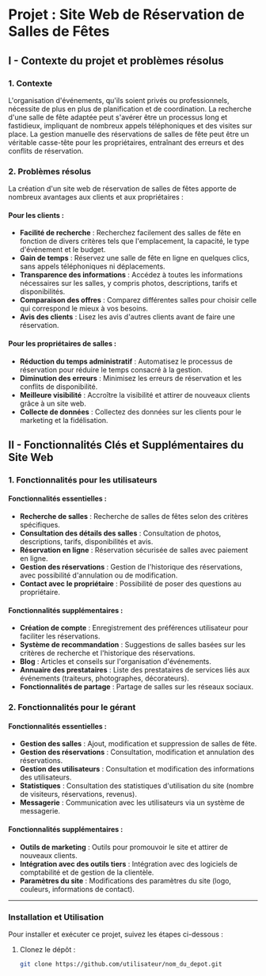 # Projet : Site Web de Réservation de Salles de Fêtes

## I - Contexte du projet et problèmes résolus

### 1. Contexte
L'organisation d'événements, qu'ils soient privés ou professionnels, nécessite de plus en plus de planification et de coordination. La recherche d'une salle de fête adaptée peut s'avérer être un processus long et fastidieux, impliquant de nombreux appels téléphoniques et des visites sur place. La gestion manuelle des réservations de salles de fête peut être un véritable casse-tête pour les propriétaires, entraînant des erreurs et des conflits de réservation.

### 2. Problèmes résolus
La création d'un site web de réservation de salles de fêtes apporte de nombreux avantages aux clients et aux propriétaires :

#### Pour les clients :
- **Facilité de recherche** : Recherchez facilement des salles de fête en fonction de divers critères tels que l'emplacement, la capacité, le type d'événement et le budget.
- **Gain de temps** : Réservez une salle de fête en ligne en quelques clics, sans appels téléphoniques ni déplacements.
- **Transparence des informations** : Accédez à toutes les informations nécessaires sur les salles, y compris photos, descriptions, tarifs et disponibilités.
- **Comparaison des offres** : Comparez différentes salles pour choisir celle qui correspond le mieux à vos besoins.
- **Avis des clients** : Lisez les avis d'autres clients avant de faire une réservation.

#### Pour les propriétaires de salles :
- **Réduction du temps administratif** : Automatisez le processus de réservation pour réduire le temps consacré à la gestion.
- **Diminution des erreurs** : Minimisez les erreurs de réservation et les conflits de disponibilité.
- **Meilleure visibilité** : Accroître la visibilité et attirer de nouveaux clients grâce à un site web.
- **Collecte de données** : Collectez des données sur les clients pour le marketing et la fidélisation.

## II - Fonctionnalités Clés et Supplémentaires du Site Web

### 1. Fonctionnalités pour les utilisateurs

#### Fonctionnalités essentielles :
- **Recherche de salles** : Recherche de salles de fêtes selon des critères spécifiques.
- **Consultation des détails des salles** : Consultation de photos, descriptions, tarifs, disponibilités et avis.
- **Réservation en ligne** : Réservation sécurisée de salles avec paiement en ligne.
- **Gestion des réservations** : Gestion de l'historique des réservations, avec possibilité d'annulation ou de modification.
- **Contact avec le propriétaire** : Possibilité de poser des questions au propriétaire.

#### Fonctionnalités supplémentaires :
- **Création de compte** : Enregistrement des préférences utilisateur pour faciliter les réservations.
- **Système de recommandation** : Suggestions de salles basées sur les critères de recherche et l'historique des réservations.
- **Blog** : Articles et conseils sur l'organisation d'événements.
- **Annuaire des prestataires** : Liste des prestataires de services liés aux événements (traiteurs, photographes, décorateurs).
- **Fonctionnalités de partage** : Partage de salles sur les réseaux sociaux.

### 2. Fonctionnalités pour le gérant

#### Fonctionnalités essentielles :
- **Gestion des salles** : Ajout, modification et suppression de salles de fête.
- **Gestion des réservations** : Consultation, modification et annulation des réservations.
- **Gestion des utilisateurs** : Consultation et modification des informations des utilisateurs.
- **Statistiques** : Consultation des statistiques d'utilisation du site (nombre de visiteurs, réservations, revenus).
- **Messagerie** : Communication avec les utilisateurs via un système de messagerie.

#### Fonctionnalités supplémentaires :
- **Outils de marketing** : Outils pour promouvoir le site et attirer de nouveaux clients.
- **Intégration avec des outils tiers** : Intégration avec des logiciels de comptabilité et de gestion de la clientèle.
- **Paramètres du site** : Modifications des paramètres du site (logo, couleurs, informations de contact).

---

### Installation et Utilisation

Pour installer et exécuter ce projet, suivez les étapes ci-dessous :

1. Clonez le dépôt :
   ```bash
   git clone https://github.com/utilisateur/nom_du_depot.git
